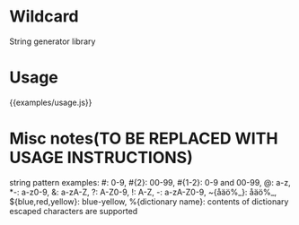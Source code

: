 # Wildcard
String generator library

# Usage
{{examples/usage.js}}

# Misc notes(TO BE REPLACED WITH USAGE INSTRUCTIONS)
string pattern examples:
\#: 0-9,
\#{2}: 00-99,
\#{1-2}: 0-9 and 00-99,
@: a-z,
\*-: a-z0-9,
&: a-zA-Z,
?: A-Z0-9,
!: A-Z,
-: a-zA-Z0-9,
~{åäö%\_}: åäö%\_,
${blue,red,yellow}: blue-yellow,
%{dictionary name}: contents of dictionary
escaped characters are supported
